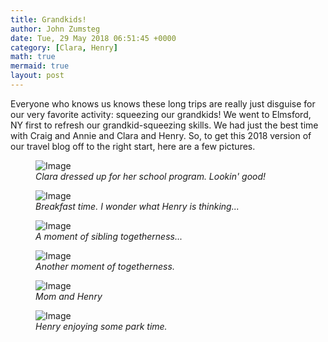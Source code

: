 ```yaml
---
title: Grandkids!
author: John Zumsteg
date: Tue, 29 May 2018 06:51:45 +0000
category: [Clara, Henry]
math: true
mermaid: true
layout: post
---
```

Everyone who knows us knows these long trips are really just disguise for our very favorite activity: squeezing our grandkids! We went to Elmsford, NY first to refresh our grandkid-squeezing skills. We had just the best time with Craig and Annie and Clara and Henry. So, to get this 2018 version of our travel blog off to the right start, here are a few pictures.

<figure class = "landscape">
	<img src="{{"/assets/images/2018/05/DSC06159.jpg" | prepend: site.baseurl | prepend: site.url }}" alt="Image" />
	<figcaption><em>Clara dressed up for her school program. Lookin' good!</em></figcaption>
</figure>



<figure class = "portrait">
	<img src="{{"/assets/images/2018/05/DSC06229.jpg" | prepend: site.baseurl | prepend: site.url }}" alt="Image" />
	<figcaption><em>Breakfast time. I wonder what Henry is thinking...</em></figcaption>
</figure>



<figure class = "portrait">
	<img src="{{"/assets/images/2018/05/DSC06222-2.jpg" | prepend: site.baseurl | prepend: site.url }}" alt="Image" />
	<figcaption><em>A moment of sibling togetherness...</em></figcaption>
</figure>



<figure class = "portrait">
	<img src="{{"/assets/images/2018/05/DSC06244-2.jpg" | prepend: site.baseurl | prepend: site.url }}" alt="Image" />
	<figcaption><em>Another moment of togetherness.</em></figcaption>
</figure>



<figure class = "portrait">
	<img src="{{"/assets/images/2018/05/DSC06207.jpg" | prepend: site.baseurl | prepend: site.url }}" alt="Image" />
	<figcaption><em>Mom and Henry</em></figcaption>
</figure>



<figure class = "portrait">
	<img src="{{"/assets/images/2018/05/DSC06169.jpg" | prepend: site.baseurl | prepend: site.url }}" alt="Image" />
	<figcaption><em>Henry enjoying some park time.</em></figcaption>
</figure>


